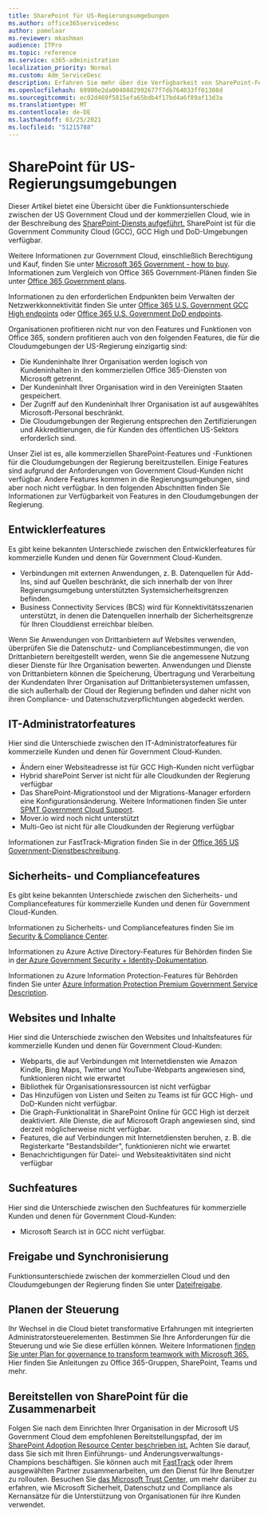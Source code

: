 ```yaml
---
title: SharePoint für US-Regierungsumgebungen
ms.author: office365servicedesc
author: pamelaar
ms.reviewer: mkashman
audience: ITPro
ms.topic: reference
ms.service: o365-administration
localization_priority: Normal
ms.custom: Adm_ServiceDesc
description: Erfahren Sie mehr über die Verfügbarkeit von SharePoint-Features für Us Government Cloud-Kunden.
ms.openlocfilehash: 69900e2da0040882992677f7db764033ff01308d
ms.sourcegitcommit: ec02d469f5815efa65bdb4f17bd4a6f89af13d3a
ms.translationtype: MT
ms.contentlocale: de-DE
ms.lasthandoff: 03/25/2021
ms.locfileid: "51215788"
---
```

# <a name="sharepoint-for-us-government-environments"></a>SharePoint für US-Regierungsumgebungen

Dieser Artikel bietet eine Übersicht über die Funktionsunterschiede zwischen der US Government Cloud und der kommerziellen Cloud, wie in der Beschreibung des [SharePoint-Diensts aufgeführt.](../../sharepoint-online-service-description/sharepoint-online-service-description.md) SharePoint ist für die Government Community Cloud (GCC), GCC High und DoD-Umgebungen verfügbar. 

Weitere Informationen zur Government Cloud, einschließlich Berechtigung und Kauf, finden Sie unter [Microsoft 365 Government - how to buy](./microsoft-365-government-how-to-buy.md). Informationen zum Vergleich von Office 365 Government-Plänen finden Sie unter [Office 365 Government plans](https://www.microsoft.com/microsoft-365/government/compare-office-365-government-plans?rtc=1#EligibilityRequirements).

Informationen zu den erforderlichen Endpunkten beim Verwalten der Netzwerkkonnektivität finden Sie unter [Office 365 U.S. Government GCC High endpoints](/office365/enterprise/office-365-u-s-government-gcc-high-endpoints#sharepoint-online-and-onedrive-for-business) oder [Office 365 U.S. Government DoD endpoints](/office365/enterprise/office-365-u-s-government-dod-endpoints#sharepoint-online-and-onedrive-for-business).

Organisationen profitieren nicht nur von den Features und Funktionen von Office 365, sondern profitieren auch von den folgenden Features, die für die Cloudumgebungen der US-Regierung einzigartig sind:

-   Die Kundeninhalte Ihrer Organisation werden logisch von Kundeninhalten in den kommerziellen Office 365-Diensten von Microsoft getrennt.
-   Der Kundeninhalt Ihrer Organisation wird in den Vereinigten Staaten gespeichert.
-   Der Zugriff auf den Kundeninhalt Ihrer Organisation ist auf ausgewähltes Microsoft-Personal beschränkt.
-   Die Cloudumgebungen der Regierung entsprechen den Zertifizierungen und Akkreditierungen, die für Kunden des öffentlichen US-Sektors erforderlich sind.

Unser Ziel ist es, alle kommerziellen SharePoint-Features und -Funktionen für die Cloudumgebungen der Regierung bereitzustellen. Einige Features sind aufgrund der Anforderungen von Government Cloud-Kunden nicht verfügbar. Andere Features kommen in die Regierungsumgebungen, sind aber noch nicht verfügbar. In den folgenden Abschnitten finden Sie Informationen zur Verfügbarkeit von Features in den Cloudumgebungen der Regierung.

## <a name="developer-features"></a>Entwicklerfeatures

Es gibt keine bekannten Unterschiede zwischen den Entwicklerfeatures für kommerzielle Kunden und denen für Government Cloud-Kunden.

- Verbindungen mit externen Anwendungen, z. B. Datenquellen für Add-Ins, sind auf Quellen beschränkt, die sich innerhalb der von Ihrer Regierungsumgebung unterstützten Systemsicherheitsgrenzen befinden.
- Business Connectivity Services (BCS) wird für Konnektivitätsszenarien unterstützt, in denen die Datenquellen innerhalb der Sicherheitsgrenze für Ihren Clouddienst erreichbar bleiben.

Wenn Sie Anwendungen von Drittanbietern auf Websites verwenden, überprüfen Sie die Datenschutz- und Compliancebestimmungen, die von Drittanbietern bereitgestellt werden, wenn Sie die angemessene Nutzung dieser Dienste für Ihre Organisation bewerten. Anwendungen und Dienste von Drittanbietern können die Speicherung, Übertragung und Verarbeitung der Kundendaten Ihrer Organisation auf Drittanbietersystemen umfassen, die sich außerhalb der Cloud der Regierung befinden und daher nicht von ihren Compliance- und Datenschutzverpflichtungen abgedeckt werden. 

## <a name="it-admin-features"></a>IT-Administratorfeatures

Hier sind die Unterschiede zwischen den IT-Administratorfeatures für kommerzielle Kunden und denen für Government Cloud-Kunden.

- Ändern einer Websiteadresse ist für GCC High-Kunden nicht verfügbar
- Hybrid sharePoint Server ist nicht für alle Cloudkunden der Regierung verfügbar
- Das SharePoint-Migrationstool und der Migrations-Manager erfordern eine Konfigurationsänderung. Weitere Informationen finden Sie unter [SPMT Government Cloud Support](/sharepointmigration/spmt-install-issues#government-cloud-support).
- Mover.io wird noch nicht unterstützt
- Multi-Geo ist nicht für alle Cloudkunden der Regierung verfügbar

Informationen zur FastTrack-Migration finden Sie in der [Office 365 US Government-Dienstbeschreibung](./office-365-us-government.md#data-migrations-performed-by-fasttrack).

## <a name="security-and-compliance-features"></a>Sicherheits- und Compliancefeatures

Es gibt keine bekannten Unterschiede zwischen den Sicherheits- und Compliancefeatures für kommerzielle Kunden und denen für Government Cloud-Kunden.

Informationen zu Sicherheits- und Compliancefeatures finden Sie im [Security & Compliance Center](../office-365-securitycompliance-center.md).

Informationen zu Azure Active Directory-Features für Behörden finden Sie in [der Azure Government Security + Identity-Dokumentation](/azure/azure-government/documentation-government-services-securityandidentity#azure-active-directory). 

Informationen zu Azure Information Protection-Features für Behörden finden Sie unter [Azure Information Protection Premium Government Service Description](/enterprise-mobility-security/solutions/ems-aip-premium-govt-service-description). 

## <a name="sites-and-content"></a>Websites und Inhalte

Hier sind die Unterschiede zwischen den Websites und Inhaltsfeatures für kommerzielle Kunden und denen für Government Cloud-Kunden:

- Webparts, die auf Verbindungen mit Internetdiensten wie Amazon Kindle, Bing Maps, Twitter und YouTube-Webparts angewiesen sind, funktionieren nicht wie erwartet
- Bibliothek für Organisationsressourcen ist nicht verfügbar
- Das Hinzufügen von Listen und Seiten zu Teams ist für GCC High- und DoD-Kunden nicht verfügbar.
- Die Graph-Funktionalität in SharePoint Online für GCC High ist derzeit deaktiviert. Alle Dienste, die auf Microsoft Graph angewiesen sind, sind derzeit möglicherweise nicht verfügbar.
- Features, die auf Verbindungen mit Internetdiensten beruhen, z. B. die Registerkarte "Bestandsbilder", funktionieren nicht wie erwartet
- Benachrichtigungen für Datei- und Websiteaktivitäten sind nicht verfügbar

## <a name="search-features"></a>Suchfeatures

Hier sind die Unterschiede zwischen den Suchfeatures für kommerzielle Kunden und denen für Government Cloud-Kunden:

- Microsoft Search ist in GCC nicht verfügbar.

## <a name="sharing-and-sync"></a>Freigabe und Synchronisierung

Funktionsunterschiede zwischen der kommerziellen Cloud und den Cloudumgebungen der Regierung finden Sie unter [Dateifreigabe](./gcc-high-and-dod.md#file-sharing).

## <a name="plan-for-governance"></a>Planen der Steuerung

Ihr Wechsel in die Cloud bietet transformative Erfahrungen mit integrierten Administratorsteuerelementen. Bestimmen Sie Ihre Anforderungen für die Steuerung und wie Sie diese erfüllen können. Weitere Informationen [finden Sie unter Plan for governance to transform teamwork with Microsoft 365.](https://resources.techcommunity.microsoft.com/teamwork-governance/) Hier finden Sie Anleitungen zu Office 365-Gruppen, SharePoint, Teams und mehr.

## <a name="deploy-sharepoint-for-collaboration"></a>Bereitstellen von SharePoint für die Zusammenarbeit

Folgen Sie nach dem Einrichten Ihrer Organisation in der Microsoft US Government Cloud dem empfohlenen Bereitstellungspfad, der im [SharePoint Adoption Resource Center beschrieben ist.](https://resources.techcommunity.microsoft.com/resources/SharePoint-adoption/) Achten Sie darauf, dass Sie sich mit Ihren Einführungs- und Änderungsverwaltungs-Champions beschäftigen.
Sie können auch mit [FastTrack](https://www.microsoft.com/fasttrack) oder Ihrem ausgewählten Partner zusammenarbeiten, um den Dienst für Ihre Benutzer zu rollouten.
Besuchen Sie [das Microsoft Trust Center,](https://www.microsoft.com/trust-center) um mehr darüber zu erfahren, wie Microsoft Sicherheit, Datenschutz und Compliance als Kernansätze für die Unterstützung von Organisationen für ihre Kunden verwendet.